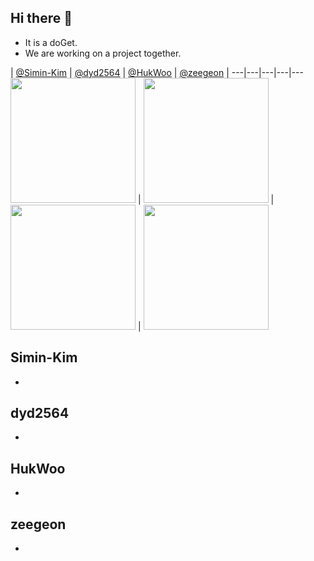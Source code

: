 ## Hi there 👋
- It is a doGet.
- We are working on a project together.

| [@Simin-Kim](https://github.com/Simin-Kim") | [@dyd2564](https://github.com/dyd2564) | [@HukWoo](https://github.com/HukWoo) | [@zeegeon](https://github.com/zeegeon) |
---|---|---|---|---
[<img width="200" src="https://avatars.githubusercontent.com/u/60087529?v=4">](#Simin-Kim") | [<img width="200" src="https://avatars.githubusercontent.com/u/108705911?v=4">](#dyd2564) | [<img width="200" src="https://avatars.githubusercontent.com/u/131953523?v=4">](#HukWoo) | [<img width="200" src="https://avatars.githubusercontent.com/u/75569937?v=4">](#zeegeon)

## Simin-Kim
- 
## dyd2564
- 
## HukWoo
- 
## zeegeon
- 
